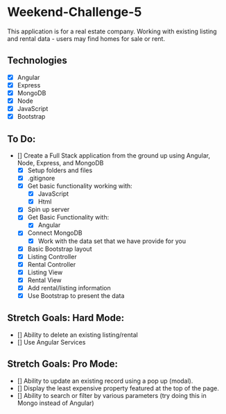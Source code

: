 # Weekend-Challenge-5

This application is for a real estate company.  Working with existing listing and rental data - users may find homes for sale or rent.  

## Technologies 

- [x] Angular
- [x] Express
- [x] MongoDB
- [x] Node
- [x] JavaScript
- [x] Bootstrap

## To Do:

- [] Create a Full Stack application from the ground up using Angular, Node,      Express, and MongoDB
    - [X] Setup folders and files
    - [x] .gitignore
    - [x] Get basic functionality working with:
        - [x] JavaScript
        - [x] Html
    - [x] Spin up server
    - [x] Get Basic Functionality with:
        - [x] Angular
    - [x] Connect MongoDB
        - [x] Work with the data set that we have provide for you
    - [x] Basic Bootstrap layout
    - [x] Listing Controller
    - [x] Rental Controller
    - [x] Listing View
    - [x] Rental View
    - [x] Add rental/listing information
    - [x] Use Bootstrap to present the data

## Stretch Goals:  Hard Mode:

- [] Ability to delete an existing listing/rental
- [] Use Angular Services

## Stretch Goals: Pro Mode:

- [] Ability to update an existing record using a pop up (modal).
- [] Display the least expensive property featured at the top of the page.
- [] Ability to search or filter by various parameters (try doing this in         Mongo instead of Angular)